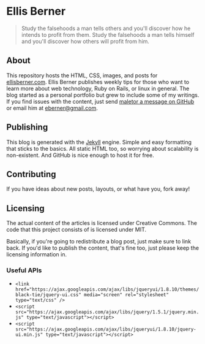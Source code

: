 # Ellis Berner

> Study the falsehoods a man tells others and you'll discover how he intends to profit from them. Study the falsehoods a man tells himself and you'll discover how others will profit from him.<br />

## About

This repository hosts the HTML, CSS, images, and posts for [ellisberner.com](http://ellisberner.com). Ellis Berner publishes weekly tips for those who want to learn more about web technology, Ruby on Rails, or linux in general. The blog started as a personal portfolio but grew to include some of my writings. If you find issues with the content, just send [maletor a message on GitHub](http://github.com/maletor) or email him at [eberner@gmail.com](mailto://eberner@gmail.com).

## Publishing

This blog is generated with the [Jekyll](http://github.com/mojombo/jekyll) engine. Simple and easy formatting that sticks to the basics. All static HTML too, so worrying about scalability is non-existent. And GitHub is nice enough to host it for free.

## Contributing

If you have ideas about new posts, layouts, or what have you, fork away!

## Licensing

The actual content of the articles is licensed under Creative Commons. The code that this project consists of is licensed under MIT.

Basically, if you're going to redistribute a blog post, just make sure to link back. If you'd like to publish the content, that's fine too, just please keep the licensing information in.

### Useful APIs

* `<link href="https://ajax.googleapis.com/ajax/libs/jqueryui/1.8.10/themes/black-tie/jquery-ui.css" media="screen" rel="stylesheet" type="text/css" />`
* `<script src="https://ajax.googleapis.com/ajax/libs/jquery/1.5.1/jquery.min.js" type="text/javascript"></script>`
* `<script src="https://ajax.googleapis.com/ajax/libs/jqueryui/1.8.10/jquery-ui.min.js" type="text/javascript"></script>`
